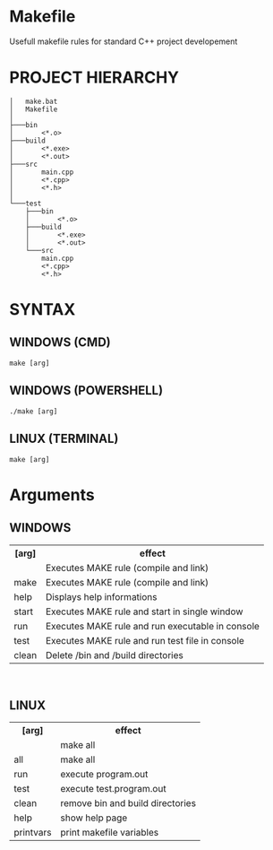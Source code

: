 # Makefile
Usefull makefile rules for standard C++ project developement

PROJECT HIERARCHY
====================
```
│   make.bat
│   Makefile
│
├───bin
│       <*.o>
├───build
│       <*.exe>
│       <*.out>
├───src
│       main.cpp
│       <*.cpp>
│       <*.h>
│
└───test
    ├───bin
    │       <*.o>
    ├───build
    │       <*.exe>
    │       <*.out>
    └───src
        main.cpp
        <*.cpp>
        <*.h>
```

SYNTAX
====================

WINDOWS (CMD)
--------------------
```
make [arg]
```

WINDOWS (POWERSHELL)
--------------------
```
./make [arg]
```

LINUX (TERMINAL)
--------------------
```
make [arg]
```

Arguments
====================

WINDOWS
--------------------
 <table>
  <tr>
    <th>[arg]</th>
    <th>effect</th>
  </tr>
   <tr>
     <td><no_arg></td>
     <td>Executes MAKE rule (compile and link)</td>
   </tr>
   <tr>
     <td>make</td>
     <td>Executes MAKE rule (compile and link)</td>
   </tr>
  <tr>
    <td>help</td>
    <td>Displays help informations</td>
   </tr>
   <tr>
    <td>start</td>
    <td>Executes MAKE rule and start in single window</td>
   </tr>
   <tr>
    <td>run</td>
    <td>Executes MAKE rule and run executable in console</td>
   </tr>
   <tr>
    <td>test</td>
    <td>Executes MAKE rule and run test file in console </td>
   </tr>
   <tr>
    <td>clean</td>
    <td>Delete /bin and /build directories</td>
   </tr>
 </table> 
<br>

LINUX
--------------------
 <table>
  <tr>
    <th>[arg]</th>
    <th>effect</th>
  </tr>
   <tr>
     <td><no_arg></td>
     <td>make all</td>
   </tr>
   <tr>
     <td>all</td>
     <td>make all</td>
   </tr>
   <tr>
     <td>run</td>
     <td>execute program.out</td>
   </tr>
   <tr>
     <td>test</td>
     <td>execute test.program.out</td>
   </tr>
   <tr>
     <td>clean</td>
     <td>remove bin and build directories</td>
   </tr>
   <tr>
     <td>help</td>
     <td>show help page</td>
   </tr>
   <tr>
     <td>printvars</td>
     <td>print makefile variables</td>
   </tr>
 </table>
 <br>